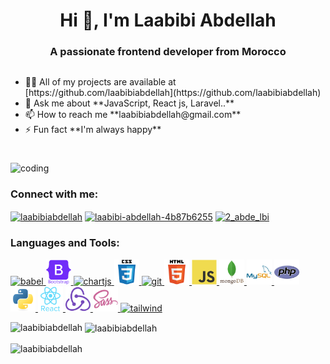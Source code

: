 <h1 align="center">Hi 👋, I'm Laabibi Abdellah</h1>
<h3 align="center">A passionate frontend developer from Morocco</h3>
<div
width="100%"
	style="
    display:flex;
    gap: 25px;
    flex-wrap: wrap
    "
>
               <ul width="50%">
                   <li>👨‍💻 All of my projects are available at [https://github.com/laabibiabdellah](https://github.com/laabibiabdellah)</li>
                   <li>💬 Ask me about **JavaScript, React js, Laravel..**</li>
                   <li>📫 How to reach me **laabibiabdellah@gmail.com**</li>
                   <li>⚡ Fun fact **I'm always happy**</li>
               </ul>
  <img align="right" width="50%" src="https://gifdb.com/images/high/programming-angry-punching-keyboard-fw45yh2e39g24ylb.gif" alt="coding" />
</div>

<h3 align="left">Connect with me:</h3>
<p align="left">
<a href="https://twitter.com/laabibiabdellah" target="blank"><img align="center" src="https://raw.githubusercontent.com/rahuldkjain/github-profile-readme-generator/master/src/images/icons/Social/twitter.svg" alt="laabibiabdellah" height="30" width="40" /></a>
<a href="https://linkedin.com/in/laabibi-abdellah-4b87b6255" target="blank"><img align="center" src="https://raw.githubusercontent.com/rahuldkjain/github-profile-readme-generator/master/src/images/icons/Social/linked-in-alt.svg" alt="laabibi-abdellah-4b87b6255" height="30" width="40" /></a>
<a href="https://instagram.com/2_abde_lbi" target="blank"><img align="center" src="https://raw.githubusercontent.com/rahuldkjain/github-profile-readme-generator/master/src/images/icons/Social/instagram.svg" alt="2_abde_lbi" height="30" width="40" /></a>
</p>

<h3 align="left">Languages and Tools:</h3>
<p align="left"> <a href="https://babeljs.io/" target="_blank" rel="noreferrer"> <img src="https://www.vectorlogo.zone/logos/babeljs/babeljs-icon.svg" alt="babel" width="40" height="40"/> </a> <a href="https://getbootstrap.com" target="_blank" rel="noreferrer"> <img src="https://raw.githubusercontent.com/devicons/devicon/master/icons/bootstrap/bootstrap-plain-wordmark.svg" alt="bootstrap" width="40" height="40"/> </a> <a href="https://www.chartjs.org" target="_blank" rel="noreferrer"> <img src="https://www.chartjs.org/media/logo-title.svg" alt="chartjs" width="40" height="40"/> </a> <a href="https://www.w3schools.com/css/" target="_blank" rel="noreferrer"> <img src="https://raw.githubusercontent.com/devicons/devicon/master/icons/css3/css3-original-wordmark.svg" alt="css3" width="40" height="40"/> </a> <a href="https://git-scm.com/" target="_blank" rel="noreferrer"> <img src="https://www.vectorlogo.zone/logos/git-scm/git-scm-icon.svg" alt="git" width="40" height="40"/> </a> <a href="https://www.w3.org/html/" target="_blank" rel="noreferrer"> <img src="https://raw.githubusercontent.com/devicons/devicon/master/icons/html5/html5-original-wordmark.svg" alt="html5" width="40" height="40"/> </a> <a href="https://developer.mozilla.org/en-US/docs/Web/JavaScript" target="_blank" rel="noreferrer"> <img src="https://raw.githubusercontent.com/devicons/devicon/master/icons/javascript/javascript-original.svg" alt="javascript" width="40" height="40"/> </a> <a href="https://www.mongodb.com/" target="_blank" rel="noreferrer"> <img src="https://raw.githubusercontent.com/devicons/devicon/master/icons/mongodb/mongodb-original-wordmark.svg" alt="mongodb" width="40" height="40"/> </a> <a href="https://www.mysql.com/" target="_blank" rel="noreferrer"> <img src="https://raw.githubusercontent.com/devicons/devicon/master/icons/mysql/mysql-original-wordmark.svg" alt="mysql" width="40" height="40"/> </a> <a href="https://www.php.net" target="_blank" rel="noreferrer"> <img src="https://raw.githubusercontent.com/devicons/devicon/master/icons/php/php-original.svg" alt="php" width="40" height="40"/> </a> <a href="https://www.python.org" target="_blank" rel="noreferrer"> <img src="https://raw.githubusercontent.com/devicons/devicon/master/icons/python/python-original.svg" alt="python" width="40" height="40"/> </a> <a href="https://reactjs.org/" target="_blank" rel="noreferrer"> <img src="https://raw.githubusercontent.com/devicons/devicon/master/icons/react/react-original-wordmark.svg" alt="react" width="40" height="40"/> </a> <a href="https://redux.js.org" target="_blank" rel="noreferrer"> <img src="https://raw.githubusercontent.com/devicons/devicon/master/icons/redux/redux-original.svg" alt="redux" width="40" height="40"/> </a> <a href="https://sass-lang.com" target="_blank" rel="noreferrer"> <img src="https://raw.githubusercontent.com/devicons/devicon/master/icons/sass/sass-original.svg" alt="sass" width="40" height="40"/> </a> <a href="https://tailwindcss.com/" target="_blank" rel="noreferrer"> <img src="https://www.vectorlogo.zone/logos/tailwindcss/tailwindcss-icon.svg" alt="tailwind" width="40" height="40"/> </a> </p>

<p><img align="left" src="https://github-readme-stats.vercel.app/api/top-langs?username=laabibiabdellah&show_icons=true&locale=en&layout=compact" alt="laabibiabdellah" /></p>

<p>&nbsp;<img align="center" src="https://github-readme-stats.vercel.app/api?username=laabibiabdellah&show_icons=true&locale=en" alt="laabibiabdellah" /></p>

<p><img align="center" src="https://github-readme-streak-stats.herokuapp.com/?user=laabibiabdellah&" alt="laabibiabdellah" /></p>

